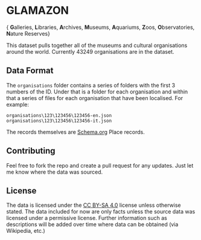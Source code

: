 # GLAMAZON

{ **G**alleries, **L**ibraries, **A**rchives, **M**useums, **A**quariums, **Z**oos, **O**bservatories, **N**ature Reserves}

This dataset pulls together all of the museums and cultural organisations around the world. Currently 43249 organisations are in the dataset.

## Data Format

The `organisations` folder contains a series of folders with the first 3 numbers of the ID. Under that is a folder for each organisation and within that a series of files for each organisation that have been localised. For example:

```
organisations\123\123456\123456-en.json
organisations\123\123456\123456-it.json
```

The records themselves are [Schema.org](http://schema.org/Place) Place records.

## Contributing

Feel free to fork the repo and create a pull request for any updates. Just let me know where the data was sourced.

## License

The data is licensed under the [CC BY-SA 4.0](https://creativecommons.org/licenses/by-sa/4.0/) license unless otherwise stated. The data included for now are only facts unless the source data was licensed under a permissive license. Further information such as descriptions will be added over time where data can be obtained (via Wikipedia, etc.)

